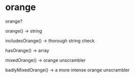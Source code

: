 # orange
orange?

orange() -> string

includesOrange() -> thorough string check

hasOrange() -> array

mixedOrange() -> orange unscrambler

badlyMixedOrange() -> a more intense orange unscrambler
